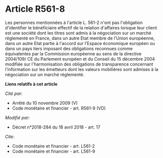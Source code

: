 # Article R561-8

Les personnes mentionnées à l'article L. 561-2 n'ont pas l'obligation d'identifier le bénéficiaire effectif de la relation
d'affaires lorsque leur client est une société dont les titres sont admis à la négociation sur un marché réglementé en
France, dans un autre Etat membre de l'Union européenne, dans un autre Etat partie à l'accord sur l'Espace économique
européen ou dans un pays tiers imposant des obligations reconnues comme équivalentes par la Commission européenne au sens de
la directive 2004/109/ CE du Parlement européen et du Conseil du 15 décembre 2004 modifiée sur l'harmonisation des
obligations de transparence concernant l'information sur les émetteurs dont les valeurs mobilières sont admises à la
négociation sur un marché réglementé.

**Liens relatifs à cet article**

_Cité par_:

  - Arrêté du 10 novembre 2009 (V)
  - Code monétaire et financier - art. R561-9 (VD)

_Modifié par_:

  - Décret n°2018-284 du 18 avril 2018 - art. 17

_Cite_:

  - Code monétaire et financier - art. L561-2
  - Code monétaire et financier - art. L561-9
